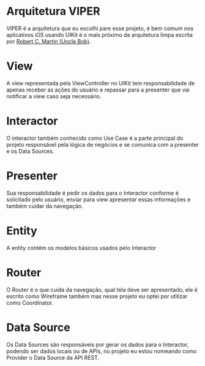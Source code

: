 # Arquitetura VIPER

VIPER é a arquitetura que eu escolhi pare esse projeto, é bem comum nos aplicativos iOS usando UIKit é o mais próximo da arquitetura limpa escrita por  [Robert C. Martin (Uncle Bob)](https://blog.cleancoder.com/uncle-bob/2012/08/13/the-clean-architecture.html).

# View

A view representada pela ViewController no UIKit tem responsabilidade de apenas receber as ações do usuário e repassar para a presenter que vai notificar a view caso seja necessário.

# Interactor

O interactor também conhecido como Use Case é a parte principal do projeto responsável pela lógica de negócios e se comunica com a presenter e os Data Sources.

# Presenter

Sua responsabilidade é pedir os dados para o Interactor conforme é solicitado pelo usuário, enviar para view apresentar essas informações e também cuidar da navegação.

# Entity

A entity contém os modelos básicos usados pelo Interactor

# Router

O Router é o que cuida da navegação, qual tela deve ser apresentado, ele é escrito como Wireframe também mas nesse projeto eu optei por utilizar como Coordinator.

# Data Source

Os Data Sources são responsáveis por gerar os dados para o Interactor, podendo ser dados locais ou de APIs, no projeto eu estou nomeando como Provider o Data Source da API REST.
